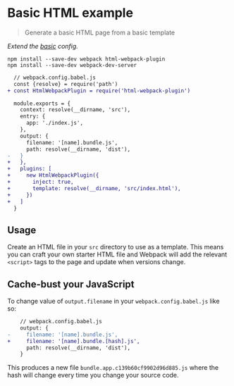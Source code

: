 # Basic HTML example

> Generate a basic HTML page from a basic template

_Extend the [basic](https://github.com/mrmartineau/webpack-recipes/blob/master/basic/webpack.config.babel.js) config._

```
npm install --save-dev webpack html-webpack-plugin
npm install --save-dev webpack-dev-server
```

```diff
  // webpack.config.babel.js
  const {resolve} = require('path')
+ const HtmlWebpackPlugin = require('html-webpack-plugin')

  module.exports = {
    context: resolve(__dirname, 'src'),
    entry: {
      app: './index.js',
    },
    output: {
      filename: '[name].bundle.js',
      path: resolve(__dirname, 'dist'),
-   }
+   },
+   plugins: [
+     new HtmlWebpackPlugin({
+       inject: true,
+       template: resolve(__dirname, 'src/index.html'),
+     })
+   ]
  }
```

## Usage

Create an HTML file in your `src` directory to use as a template. This means you can craft your own starter HTML file and Webpack will add the relevant `<script>` tags to the page and update when versions change.

## Cache-bust your JavaScript

To change value of `output.filename` in your `webpack.config.babel.js` like so:

```diff
    // webpack.config.babel.js
    output: {
-     filename: '[name].bundle.js',
+     filename: '[name].bundle.[hash].js',
      path: resolve(__dirname, 'dist'),
    }
```

This produces a new file `bundle.app.c139b60cf9902d96d885.js` where the hash will change every time you change your source code.
